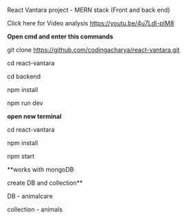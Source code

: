 React Vantara project - MERN stack (Front and back end)

Click here for Video analysis https://youtu.be/4u7LdI-pIM8





**Open cmd and enter this commands**

git clone https://github.com/codingacharya/react-vantara.git

cd react-vantara

cd backend

npm install

npm run dev



**open new terminal**

cd react-vantara

npm install

npm start


**works with mongoDB

create DB and collection**

DB - animalcare

collection - animals

